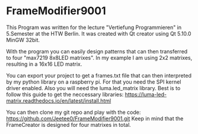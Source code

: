 # FrameModifier9001
This Program was written for the lecture "Vertiefung Programmieren" in 5.Semester at the HTW Berlin.
It was created with Qt creator using Qt 5.10.0 MinGW 32bit.

With the program you can easily design patterns that can then transferred to four "max7219 8x8LED matrixes". 
In my example I am using 2x2 matrixes, resulting in a 16x16 LED matrix.


You can export your project to get a frames.txt file that can then interpreted by my python library on a raspberry pi.
For that you need the SPI kernel driver enabled. Also you will need the luma.led_matrix library.
Best is to follow this guide to get the neccessary libraries: https://luma-led-matrix.readthedocs.io/en/latest/install.html

You can then clone my git repo and play with the code: https://github.com/Jeetee0/FrameModifier9001.git
Keep in mind that the FrameCreator is designed for four matrixes in total.
